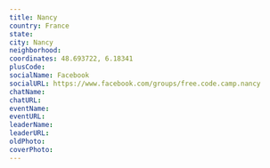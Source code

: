 ```yaml
---
title: Nancy
country: France
state: 
city: Nancy
neighborhood: 
coordinates: 48.693722, 6.18341
plusCode:
socialName: Facebook
socialURL: https://www.facebook.com/groups/free.code.camp.nancy
chatName:
chatURL:
eventName:
eventURL:
leaderName:
leaderURL:
oldPhoto: 
coverPhoto:
---
```

